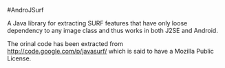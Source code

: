 #AndroJSurf

A Java library for extracting SURF features that have only loose dependency to any image class and thus works in both J2SE and Android.

The orinal code has been extracted from http://code.google.com/p/javasurf/ which is said to have a Mozilla Public License.

